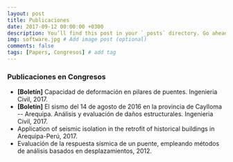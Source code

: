 ```yaml
---
layout: post
title: Publicaciones
date: 2017-09-12 00:00:00 +0300
description: You’ll find this post in your `_posts` directory. Go ahead and edit it and re-build the site to see your changes. # Add post description (optional)
img: software.jpg # Add image post (optional)
comments: false
tags: [Papers, Congresos] # add tag
---
```

### Publicaciones en Congresos
* <b>[Boletín]</b> Capacidad de deformación en pilares de puentes. Ingenieria Civil, 2017.
* <b>[Boletín]</b> El sismo del 14 de agosto de 2016 en la provincia de Caylloma -- Arequipa. Análisis y evaluación de daños estructurales. Ingenieria Civil, 2017.
* Application of seismic isolation in the retrofit of historical buildings in Arequipa-Perú, 2017.
* Evaluación de la respuesta sísmica de un puente, empleando métodos de análisis basados en desplazamientos, 2012.
